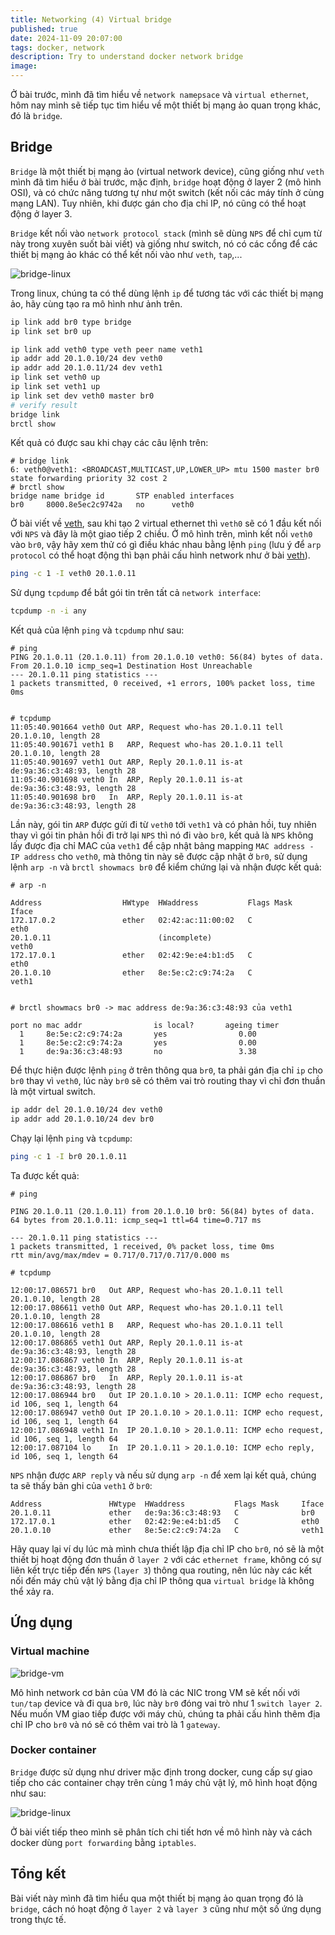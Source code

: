 ```yaml
---
title: Networking (4) Virtual bridge
published: true
date: 2024-11-09 20:07:00
tags: docker, network
description: Try to understand docker network bridge
image: 
---
```


Ở bài trước, mình đã tìm hiểu về `network namepsace` và `virtual ethernet`, hôm nay mình sẽ tiếp tục tìm hiểu về một thiết bị mạng ảo quan trọng khác, đó là `bridge`.

## Bridge

`Bridge` là một thiết bị mạng ảo (virtual network device), cũng giống như `veth` mình đã tìm hiểu ở bài trước, mặc định, `bridge` hoạt động ở layer 2 (mô hình OSI), và có chức năng tương tự như một switch (kết nối các máy tính ở cùng mạng LAN). Tuy nhiên, khi được gán cho địa chỉ IP, nó cũng có thể hoạt động ở layer 3.

`Bridge` kết nối vào `network protocol stack` (mình sẽ dùng `NPS` để chỉ cụm từ này trong xuyên suốt bài viết) và giống như switch, nó có các cổng để các thiết bị mạng ảo khác có thể kết nối vào như `veth`, `tap`,...

![bridge-linux](img/bridge-linux.png)

Trong linux, chúng ta có thể dùng lệnh `ip` để tương tác với các thiết bị mạng ảo, hãy cùng tạo ra mô hình như ảnh trên.

```bash
ip link add br0 type bridge
ip link set br0 up

ip link add veth0 type veth peer name veth1
ip addr add 20.1.0.10/24 dev veth0
ip addr add 20.1.0.11/24 dev veth1
ip link set veth0 up
ip link set veth1 up
ip link set dev veth0 master br0
# verify result
bridge link
brctl show
```

Kết quả có được sau khi chạy các câu lệnh trên:

```
# bridge link
6: veth0@veth1: <BROADCAST,MULTICAST,UP,LOWER_UP> mtu 1500 master br0 state forwarding priority 32 cost 2
# brctl show
bridge name	bridge id		STP enabled	interfaces
br0		8000.8e5ec2c9742a	no		veth0
```

Ở bài viết về [veth](https://notes-ngtam.pages.dev/posts/virtual-ethernet), sau khi tạo 2 virtual ethernet thì `veth0` sẽ có 1 đầu kết nối với `NPS` và đây là một giao tiếp 2 chiều. Ở mô hình trên, mình kết nối `veth0` vào `br0`, vậy hãy xem thử có gì điều khác nhau bằng lệnh `ping` (lưu ý để `arp protocol` có thể hoạt động thì bạn phải cấu hình network như ở bài [veth](https://notes-ngtam.pages.dev/posts/virtual-ethernet)).

```bash
ping -c 1 -I veth0 20.1.0.11
```

Sử dụng `tcpdump` để bắt gói tin trên tất cả `network interface`:

```bash
tcpdump -n -i any
```

Kết quả của lệnh `ping` và `tcpdump` như sau:
```
# ping
PING 20.1.0.11 (20.1.0.11) from 20.1.0.10 veth0: 56(84) bytes of data.
From 20.1.0.10 icmp_seq=1 Destination Host Unreachable
--- 20.1.0.11 ping statistics ---
1 packets transmitted, 0 received, +1 errors, 100% packet loss, time 0ms


# tcpdump
11:05:40.901664 veth0 Out ARP, Request who-has 20.1.0.11 tell 20.1.0.10, length 28
11:05:40.901671 veth1 B   ARP, Request who-has 20.1.0.11 tell 20.1.0.10, length 28
11:05:40.901697 veth1 Out ARP, Reply 20.1.0.11 is-at de:9a:36:c3:48:93, length 28
11:05:40.901698 veth0 In  ARP, Reply 20.1.0.11 is-at de:9a:36:c3:48:93, length 28
11:05:40.901698 br0   In  ARP, Reply 20.1.0.11 is-at de:9a:36:c3:48:93, length 28
```

Lần này, gói tin `ARP` được gửi đi từ `veth0` tới `veth1` và có phản hồi, tuy nhiên thay vì gói tin phản hồi đi trở lại `NPS` thì nó đi vào `br0`, kết quả là `NPS` không lấy được địa chỉ MAC của `veth1` để cập nhật bảng mapping `MAC address - IP address` cho `veth0`, mà thông tin này sẽ được cập nhật ở `br0`, sử dụng lệnh `arp -n` và `brctl showmacs br0` để kiểm chứng lại và nhận được kết quả:

```
# arp -n

Address                  HWtype  HWaddress           Flags Mask            Iface
172.17.0.2               ether   02:42:ac:11:00:02   C                     eth0
20.1.0.11                        (incomplete)                              veth0
172.17.0.1               ether   02:42:9e:e4:b1:d5   C                     eth0
20.1.0.10                ether   8e:5e:c2:c9:74:2a   C                     veth1


# brctl showmacs br0 -> mac address de:9a:36:c3:48:93 của veth1

port no mac addr                is local?       ageing timer
  1     8e:5e:c2:c9:74:2a       yes                0.00
  1     8e:5e:c2:c9:74:2a       yes                0.00
  1     de:9a:36:c3:48:93       no                 3.38
```

Để thực hiện được lệnh `ping` ở trên thông qua `br0`, ta phải gán địa chỉ `ip` cho `br0` thay vì `veth0`, lúc này `br0` sẽ có thêm vai trò routing thay vì chỉ đơn thuần là một virtual switch.

```bash
ip addr del 20.1.0.10/24 dev veth0
ip addr add 20.1.0.10/24 dev br0
```

Chạy lại lệnh `ping` và `tcpdump`:

```bash
ping -c 1 -I br0 20.1.0.11
```

Ta được kết quả:

```
# ping

PING 20.1.0.11 (20.1.0.11) from 20.1.0.10 br0: 56(84) bytes of data.
64 bytes from 20.1.0.11: icmp_seq=1 ttl=64 time=0.717 ms

--- 20.1.0.11 ping statistics ---
1 packets transmitted, 1 received, 0% packet loss, time 0ms
rtt min/avg/max/mdev = 0.717/0.717/0.717/0.000 ms

# tcpdump

12:00:17.086571 br0   Out ARP, Request who-has 20.1.0.11 tell 20.1.0.10, length 28
12:00:17.086611 veth0 Out ARP, Request who-has 20.1.0.11 tell 20.1.0.10, length 28
12:00:17.086616 veth1 B   ARP, Request who-has 20.1.0.11 tell 20.1.0.10, length 28
12:00:17.086865 veth1 Out ARP, Reply 20.1.0.11 is-at de:9a:36:c3:48:93, length 28
12:00:17.086867 veth0 In  ARP, Reply 20.1.0.11 is-at de:9a:36:c3:48:93, length 28
12:00:17.086867 br0   In  ARP, Reply 20.1.0.11 is-at de:9a:36:c3:48:93, length 28
12:00:17.086944 br0   Out IP 20.1.0.10 > 20.1.0.11: ICMP echo request, id 106, seq 1, length 64
12:00:17.086947 veth0 Out IP 20.1.0.10 > 20.1.0.11: ICMP echo request, id 106, seq 1, length 64
12:00:17.086948 veth1 In  IP 20.1.0.10 > 20.1.0.11: ICMP echo request, id 106, seq 1, length 64
12:00:17.087104 lo    In  IP 20.1.0.11 > 20.1.0.10: ICMP echo reply, id 106, seq 1, length 64
```

`NPS` nhận được `ARP reply` và nếu sử dụng `arp -n` để xem lại kết quả, chúng ta sẽ thấy bản ghi của `veth1` ở `br0`:

```
Address               HWtype  HWaddress           Flags Mask     Iface
20.1.0.11             ether   de:9a:36:c3:48:93   C              br0
172.17.0.1            ether   02:42:9e:e4:b1:d5   C              eth0
20.1.0.10             ether   8e:5e:c2:c9:74:2a   C              veth1
```

Hãy quay lại ví dụ lúc mà mình chưa thiết lập địa chỉ IP cho `br0`, nó sẽ là một thiết bị hoạt động đơn thuần ở `layer 2` với các `ethernet frame`, không có sự liên kết trực tiếp đến `NPS` (`layer 3`) thông qua routing, nên lúc này các kết nối đến máy chủ vật lý bằng địa chỉ IP thông qua `virtual bridge` là không thể xảy ra.

## Ứng dụng

### Virtual machine

![bridge-vm](img/bridge-vm.png)

Mô hình network cơ bản của VM đó là các NIC trong VM sẽ kết nối với `tun/tap` device và đi qua `br0`, lúc này `br0` đóng vai trò như 1 `switch layer 2`. Nếu muốn VM giao tiếp được với máy chủ, chúng ta phải cấu hình thêm địa chỉ IP cho `br0` và nó sẽ có thêm vai trò là 1 `gateway`.

### Docker container

`Bridge` được sử dụng như driver mặc định trong docker, cung cấp sự giao tiếp cho các container chạy trên cùng 1 máy chủ vật lý, mô hình hoạt động như sau:

![bridge-linux](img/docker-container.png)

Ở bài viết tiếp theo mình sẽ phân tích chi tiết hơn về mô hình này và cách docker dùng `port forwarding` bằng `iptables`.

## Tổng kết

Bài viết này mình đã tìm hiểu qua một thiết bị mạng ảo quan trọng đó là `bridge`, cách nó hoạt động ở `layer 2` và `layer 3` cũng như một số ứng dụng trong thực tế.